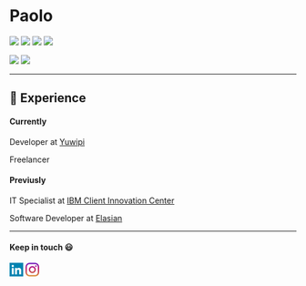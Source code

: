   
# Paolo
[![](https://img.shields.io/badge/OS-Ubuntu-orange?style=for-the-badge&logo=ubuntu)](https://ubuntu.com/)
[![](https://img.shields.io/badge/OS-Fedora-blue?style=for-the-badge&logo=fedora)](https://fedora.com/)
[![](https://img.shields.io/badge/OS-REDHAT-red?style=for-the-badge&logo=redhat)](https://www.redhat.com/en)
[![](https://img.shields.io/badge/Editor-VS%20Code-blue?style=for-the-badge&logo=visualstudiocode)](https://code.visualstudio.com/)


[![](https://img.shields.io/badge/JavaScript-black?style=for-the-badge&logo=javascript)](https://developer.mozilla.org/en-US/docs/Web/javascript)
[![](https://img.shields.io/badge/React-black?style=for-the-badge&logo=react)](https://react.dev/)
<hr>

## :briefcase: Experience 

#### Currently
Developer at [Yuwipi](https://www.yuwpi.de/)

Freelancer

#### Previusly
IT Specialist at [IBM Client Innovation Center](https://www.ibm.com)

Software Developer at [Elasian](https://www.elaisian.com)

<hr>

#### Keep in touch :smiley:
[![](/images/linkedin.png)](https://www.linkedin.com/in/paolo-lagalante/)
[![](/images/instagram.png)](https://www.instagram.com/paololagalante/)
<!--
## :dart: Goals

#### Current
- [ ] Improve my career
- [ ] Enjoy experiece abroad
- [ ] Create a software house
- [ ] Partecipate to Hackathons

#### Completed
- [x] Start a programmer career
- [x] Attended a startups accelerator program
-->

<!--
**Dantesk/Dantesk** is a ✨ _special_ ✨ repository because its `README.md` (this file) appears on your GitHub profile.

Here are some ideas to get you started:

- 🔭 I’m currently working on ...
- 🌱 I’m currently learning ...
- 👯 I’m looking to collaborate on ...
- 🤔 I’m looking for help with ...
- 💬 Ask me about ...
- 📫 How to reach me: ...
- 😄 Pronouns: ...
- ⚡ Fun fact: ...
-->
